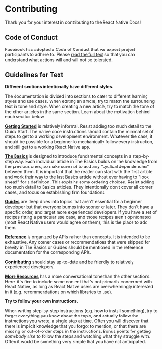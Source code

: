 # Contributing

Thank you for your interest in contributing to the React Native Docs!

## Code of Conduct

Facebook has adopted a Code of Conduct that we expect project participants to
adhere to. Please [read the full text](https://code.facebook.com/codeofconduct)
so that you can understand what actions will and will not be tolerated.

## Guidelines for Text

**Different sections intentionally have different styles.**

The documentation is divided into sections to cater to different learning styles
and use cases. When editing an article, try to match the surrounding text in
tone and style. When creating a new article, try to match the tone of the other
articles in the same section. Learn about the motivation behind each section
below.

**[Getting Started](https://facebook.github.io/react-native/docs/tutorial.html)**
is relatively informal. Resist adding too much detail to the Quick Start. The
native code instructions should contain the minimal set of steps to get to a
working development environment. Whatever the case, it should be
possible for a beginner to mechanically follow every instruction, and still get
to a working React Native app.

**[The Basics](https://facebook.github.io/react-native/docs/tutorial.html)** is
designed to introduce fundamental concepts in a step-by-step way. Each
individual article in The Basics builds on the knowledge from the previous ones,
so make sure not to add any "cyclical dependencies" between them. It is
important that the reader can start with the first article and work their way to
the last Basics article without ever having to "look ahead" for a definition.
This explains some ordering choices. Resist adding too much detail to Basics
articles. They intentionally don't cover all corner cases, and focus on
establishing firm foundations.

**[Guides](https://facebook.github.io/react-native/docs/components-and-apis.html)**
are deep dives into topics that aren't essential for a beginner developer but
that everyone bumps into sooner or later. They don't have a specific order, and
target more experienced developers. If you have a set of recipes fitting a
particular use case, and those recipes aren't opinionated (most React Native
users would agree on them), this is the place to add them.

**[Reference](https://facebook.github.io/react-native/docs/activityindicator.html)**
is organized by APIs rather than concepts. It is intended to be exhaustive. Any
corner cases or recommendations that were skipped for brevity in The Basics or
Guides should be mentioned in the reference documentation for the corresponding
APIs.

**[Contributing](https://facebook.github.io/react-native/docs/contributing.html)**
should stay up-to-date and be friendly to relatively experienced developers.

**[More Resources](https://facebook.github.io/react-native/docs/more-resources.html)**
has a more conversational tone than the other sections. Here, it's fine to
include some content that's not primarily concerned with React Native, as long
as React Native users are overwhelmingly interested in it (e.g. recommendations
on which libraries to use).

**Try to follow your own instructions.**

When writing step-by-step instructions (e.g. how to install something), try to
forget everything you know about the topic, and actually follow the instructions
you wrote, a single step at time. Often you will discover that there is implicit
knowledge that you forgot to mention, or that there are missing or out-of-order
steps in the instructions. Bonus points for getting _somebody else_ to follow
the steps and watching what they struggle with. Often it would be something very
simple that you have not anticipated.
